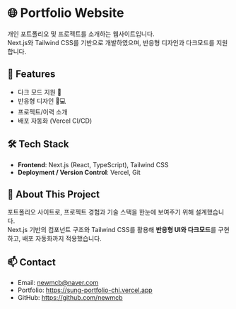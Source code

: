 # 🌐 Portfolio Website

개인 포트폴리오 및 프로젝트를 소개하는 웹사이트입니다.  
Next.js와 Tailwind CSS를 기반으로 개발하였으며, 반응형 디자인과 다크모드를 지원합니다.


## 🚀 Features

- 다크 모드 지원 🌙
- 반응형 디자인 📱💻
- 프로젝트/이력 소개
- 배포 자동화 (Vercel CI/CD)


## 🛠 Tech Stack

- **Frontend**: Next.js (React, TypeScript), Tailwind CSS
- **Deployment / Version Control**: Vercel, Git


## 🌱 About This Project

포트폴리오 사이트로, 프로젝트 경험과 기술 스택을 한눈에 보여주기 위해 설계했습니다.  
Next.js 기반의 컴포넌트 구조와 Tailwind CSS를 활용해 **반응형 UI와 다크모드**를 구현하고, 배포 자동화까지 적용했습니다.


## 📫 Contact
- Email: newmcb@naver.com
- Portfolio: https://sung-portfolio-chi.vercel.app
- GitHub: https://github.com/newmcb
